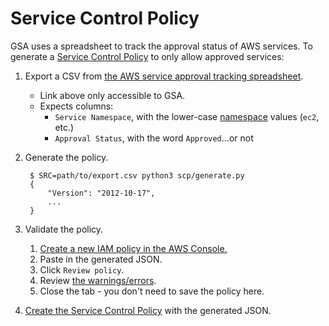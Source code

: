 # Service Control Policy

GSA uses a spreadsheet to track the approval status of AWS services. To generate a [Service Control Policy](https://docs.aws.amazon.com/organizations/latest/userguide/orgs_manage_policies_scp.html) to only allow approved services:

1. Export a CSV from [the AWS service approval tracking spreadsheet](https://docs.google.com/spreadsheets/d/1kJrPqu10x80LaGQ_oXFDuoPkBdnaXrXTQVF_uJ14-ok/edit#gid=0).
    * Link above only accessible to GSA.
    * Expects columns:
        * `Service Namespace`, with the lower-case [namespace](https://docs.aws.amazon.com/general/latest/gr/aws-arns-and-namespaces.html#genref-aws-service-namespaces) values (`ec2`, etc.)
        * `Approval Status`, with the word `Approved`...or not
1. Generate the policy.

        $ SRC=path/to/export.csv python3 scp/generate.py
        {
            "Version": "2012-10-17",
            ...
        }

1. Validate the policy.
    1. [Create a new IAM policy in the AWS Console.](https://console.aws.amazon.com/iam/home#/policies$new?step=edit)
    1. Paste in the generated JSON.
    1. Click `Review policy`.
    1. Review [the warnings/errors](https://docs.aws.amazon.com/IAM/latest/UserGuide/troubleshoot_policies.html#troubleshoot_policies-unrecognized-visual).
    1. Close the tab - you don't need to save the policy here.
1. [Create the Service Control Policy](https://docs.aws.amazon.com/organizations/latest/userguide/orgs_manage_policies_scp.html#create_policy) with the generated JSON.
